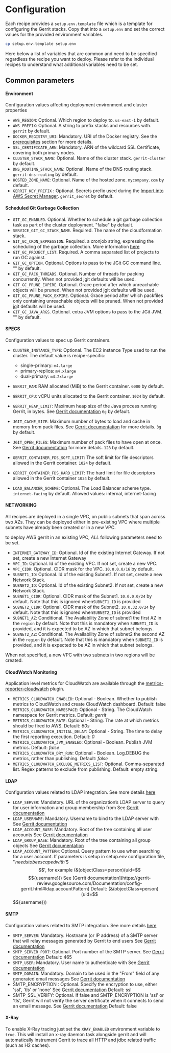 # Configuration

Each recipe provides a `setup.env.template` file which is a template for configuring the Gerrit stacks.
Copy that into a `setup.env` and set the correct values for the  provided environment variables.

```bash
cp setup.env.template setup.env
```
Here below a list of variables that are common and need to be specified regardless the recipe you want to
deploy. Please refer to the individual recipes to understand what additional variables need to be set.

## Common parameters

#### Environment

Configuration values affecting deployment environment and cluster properties

* `AWS_REGION`: Optional. Which region to deploy to. `us-east-1` by default.
* `AWS_PREFIX`: Optional. A string to prefix stacks and resources with. `gerrit` by default.
* `DOCKER_REGISTRY_URI`: Mandatory. URI of the Docker registry. See the
  [prerequisites](Prerequisites.md) section for more details.
* `SSL_CERTIFICATE_ARN`: Mandatory. ARN of the wildcard SSL Certificate, covering both primary nodes.
* `CLUSTER_STACK_NAME`: Optional. Name of the cluster stack. `gerrit-cluster` by default.
* `DNS_ROUTING_STACK_NAME`: Optional. Name of the DNS routing stack. `gerrit-dns-routing` by default.
* `HOSTED_ZONE_NAME`: Optional. Name of the hosted zone. `mycompany.com` by default.
* `GERRIT_KEY_PREFIX` : Optional. Secrets prefix used during the [Import into AWS Secret Manager](#import-into-aws-secret-manager).
  `gerrit_secret` by default.

#### Scheduled Git Garbage Collection

* `GIT_GC_ENABLED`. Optional. Whether to schedule a git garbage collection task
as part of the cluster deployment. "false" by default.
* `SERVICE_GIT_GC_STACK_NAME`. Required. The name of the cloudformation stack.
* `GIT_GC_CRON_EXPRESSION`. Required. a cronjob string, expressing the scheduling
of the garbage collection. More information
[here](https://docs.aws.amazon.com/AmazonCloudWatch/latest/events/ScheduledEvents.html#CronExpressions)
* `GIT_GC_PROJECT_LIST`. Required. A comma separated list of projects to run GC
against.
* `GIT_GC_OPTION`. Optional. Options to pass to the JGit GC command line. "" by
  default.
* `GIT_GC_PACK_THREADS`. Optional. Number of threads for packing
  concurrently. When not provided jgit defaults will be used.
* `GIT_GC_PRUNE_EXPIRE`. Optional. Grace period after which unreachable objects
  will be pruned. When not provided jgit defaults will be used.
* `GIT_GC_PRUNE_PACK_EXPIRE`. Optional. Grace period after which packfiles only
  containing unreachable objects will be pruned. When not provided jgit defaults will be used.
* `GIT_GC_JAVA_ARGS`. Optional. extra JVM options to pass to the JGit JVM. "" by
  default.

#### SPECS

Configuration values to spec up Gerrit containers.

* `CLUSTER_INSTANCE_TYPE`: Optional. The EC2 instance Type used to run the cluster. The default value
is recipe-specific:
  * single-primary: `m4.large`
  * primary-replica: `m4.xlarge`
  * dual-primary: `m4.2xlarge`
* `GERRIT_RAM`: RAM allocated (MiB) to the Gerrit container. `6000` by default.
* `GERRIT_CPU`: vCPU units allocated to the Gerrit container. `1024` by default.
* `GERRIT_HEAP_LIMIT`: Maximum heap size of the Java process running Gerrit, in bytes.
  See [Gerrit documentation](https://gerrit-review.googlesource.com/Documentation/config-gerrit.html#container.heapLimit)
  `6g` by default.
* `JGIT_CACHE_SIZE`: Maximum number of bytes to load and cache in memory from pack files.
  See [Gerrit documentation](https://gerrit-review.googlesource.com/Documentation/config-gerrit.html#core.packedGitLimit)
  for more details. `3g` by default.
* `JGIT_OPEN_FILES`: Maximum number of pack files to have open at once.
  See [Gerrit documentation](https://gerrit-review.googlesource.com/Documentation/config-gerrit.html#core.packedGitOpenFiles)
  for more details. `128` by default.
* `GERRIT_CONTAINER_FDS_SOFT_LIMIT`: The soft limit for file descriptors allowed in the Gerrit container.
`1024` by default.
* `GERRIT_CONTAINER_FDS_HARD_LIMIT`: The hard limit for file descriptors allowed in the Gerrit container
`1024` by default.

* `LOAD_BALANCER_SCHEME`: Optional. The Load Balancer scheme type. `internet-facing` by default.
  Allowed values: internal, internet-facing

#### NETWORKING

All recipes are deployed in a single VPC, on public subnets that span across two
AZs.  They can be deployed either in pre-existing VPC where multiple subnets have
already been created or in a new VPC.

to deploy AWS gerrit in an existing VPC, *ALL* following parameters need to be set.

* `INTERNET_GATEWAY_ID`: Optional. Id of the existing Internet Gateway.
  If not set, create a new Internet Gateway
* `VPC_ID`: Optional. Id of the existing VPC.
  If not set, create a new VPC.
* `VPC_CIDR`: Optional. CIDR mask for the VPC.
  `10.0.0.0/16` by default.
* `SUBNET1_ID`: Optional. Id of the existing Subnet1.
  If not set, create a new Network Stack.
* `SUBNET2_ID`: Optional. Id of the existing Subnet2.
  If not set, create a new Network Stack.
* `SUBNET1_CIDR`: Optional. CIDR mask of the Subnet1.
  `10.0.0.0/24` by default.
  Note that this is ignored when`SUBNET1_ID` is provided
* `SUBNET2_CIDR`: Optional. CIDR mask of the Subnet2.
  `10.0.32.0/24` by default.
  Note that this is ignored when`SUBNET2_ID` is provided
* `SUBNET1_AZ`: Conditional. The Availability Zone of subnet1
    the first AZ in the `region` by default.
    Note that this is mandatory when `SUBNET1_ID` is provided, and it is expected
    to be AZ in which that subnet belongs.
* `SUBNET2_AZ`: Conditional. The Availability Zone of subnet2
  the second AZ in the `region` by default.
  Note that this is mandatory when `SUBNET2_ID` is provided, and it is expected
  to be AZ in which that subnet belongs.

When not specified, a new VPC with two subnets in two regions will be created.

#### CloudWatch Monitoring

Application level metrics for CloudWatch are available through the
[metrics-reporter-cloudwatch](https://gerrit.googlesource.com/plugins/metrics-reporter-cloudwatch/)
plugin.

* `METRICS_CLOUDWATCH_ENABLED`: Optional - Boolean.
Whether to publish metrics to CloudWatch and create CloudWatch dashboard. Default: false
* `METRICS_CLOUDWATCH_NAMESPACE`: Optional - String.
The CloudWatch namespace for Gerrit metrics. Default: _gerrit_
* `METRICS_CLOUDWATCH_RATE`: Optional - String.
The rate at which metrics should be fired to AWS. Default: _60s_
* `METRICS_CLOUDWATCH_INITIAL_DELAY`: Optional - String.
The time to delay the first reporting execution. Default: _0_
* `METRICS_CLOUDWATCH_JVM_ENABLED`: Optional - Boolean.
Publish JVM metrics. Default: _false_
* `METRICS_CLOUDWATCH_DRY_RUN`: Optional - Boolean.
Log.DEBUG the metrics, rather than publishing. Default: _false_
* `METRICS_CLOUDWATCH_EXCLUDE_METRICS_LIST`: Optional. Comma-separated list.
 Regex patterns to exclude from publishing. Default: empty string.

#### LDAP

Configuration values related to LDAP integration.
See more details [here](https://gerrit-review.googlesource.com/Documentation/config-gerrit.html#ldap)

* `LDAP_SERVER`: Mandatory. URL of the organization’s LDAP server to query for user information and group membership from
  See [Gerrit documentation](https://gerrit-review.googlesource.com/Documentation/config-gerrit.html#ldap.server)
* `LDAP_USERNAME`: Mandatory. Username to bind to the LDAP server with
  See [Gerrit documentation](https://gerrit-review.googlesource.com/Documentation/config-gerrit.html#ldap.username)
* `LDAP_ACCOUNT_BASE`: Mandatory. Root of the tree containing all user accounts
  See [Gerrit documentation](https://gerrit-review.googlesource.com/Documentation/config-gerrit.html#ldap.accountBase)
* `LDAP_GROUP_BASE`: Mandatory. Root of the tree containing all group objects
  See [Gerrit documentation](https://gerrit-review.googlesource.com/Documentation/config-gerrit.html#ldap.groupBase)
* `LDAP_ACCOUNT_PATTERN`: Optional. Query pattern to use when searching for a user account. If parameters is
   setup in setup.env configuration file, '$' needs to be escaped with '$$$$', for example (&(objectClass=person)(uid=$$$${username}))
  See [Gerrit documentation](https://gerrit-review.googlesource.com/Documentation/config-gerrit.html#ldap.accountPattern)
  Default: (&(objectClass=person)(uid=$$$${username}))

#### SMTP

Configuration values related to SMTP integration.
See more details [here](https://gerrit-review.googlesource.com/Documentation/config-gerrit.html#sendemail)

* `SMTP_SERVER`: Mandatory. Hostname (or IP address) of a SMTP server that will relay messages generated by Gerrit to end users
  See [Gerrit documentation](https://gerrit-review.googlesource.com/Documentation/config-gerrit.html#sendemail.smtpServer)
* `SMTP_SERVER_PORT`: Optional. Port number of the SMTP server.
  See [Gerrit documentation](https://gerrit-review.googlesource.com/Documentation/config-gerrit.html#sendemail.smtpServerPort)
  Default: 465
* `SMTP_USER`: Mandatory. User name to authenticate with
  See [Gerrit documentation](https://gerrit-review.googlesource.com/Documentation/config-gerrit.html#sendemail.smtpUser)
* `SMTP_DOMAIN`: Mandatory. Domain to be used in the "From" field of any generated email messages
  See [Gerrit documentation](https://gerrit-review.googlesource.com/Documentation/config-gerrit.html#sendemail.from)
* SMTP_ENCRYPTION : Optional. Specify the encryption to use, either 'ssl', 'tls' or 'none'
  See [Gerrit documentation](https://gerrit-review.googlesource.com/Documentation/config-gerrit.html#sendemail.smtpEncryption)
  Default: ssl
* SMTP_SSL_VERIFY: Optional. If false and SMTP_ENCRYPTION is 'ssl' or 'tls', Gerrit will not verify the server certificate
   when it connects to send an email message.
  See [Gerrit documentation](https://gerrit-review.googlesource.com/Documentation/config-gerrit.html#sendemail.sslVerify)
  Default: false

#### X-Ray

To enable X-Ray tracing just set the `XRAY_ENABLED` environment variable to `true`.
This will install an x-ray daemon task alongside gerrit and will automatically
instrument Gerrit to trace all HTTP and jdbc related traffic (such as H2 caches).